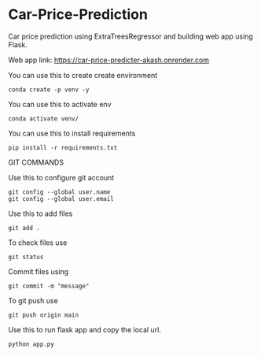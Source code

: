 # Car-Price-Prediction
Car price prediction using ExtraTreesRegressor and building web app using Flask.  

Web app link: https://car-price-predicter-akash.onrender.com
     
      
You can use this to create create environment   
```
conda create -p venv -y
```
         
You can use this to activate env      
```
conda activate venv/
```      
    
You can use this to install requirements
```
pip install -r requirements.txt
```     
     
       
                  
GIT COMMANDS     
    
Use this to configure git account
```
git config --global user.name      
git config --global user.email
```
Use this to add files
```
git add .
```
To check files use
```
git status
```
Commit files using 
```
git commit -m "message"
```
To git push use
```
git push origin main
```
    
     
      
Use this to run flask app and copy the local url.
```
python app.py
```

